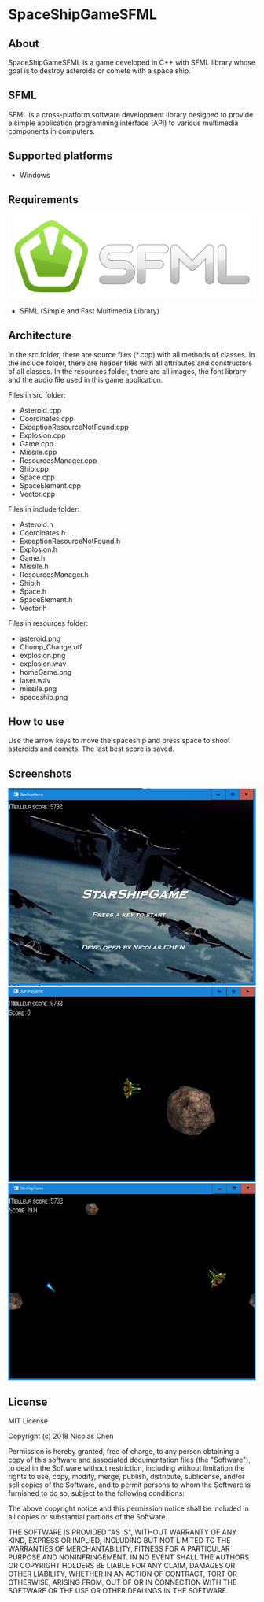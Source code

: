 # SpaceShipGameSFML

## About
SpaceShipGameSFML is a game developed in C++ with SFML library whose goal is to destroy asteroids or comets with a space ship.

## SFML
SFML is a cross-platform software development library designed to provide a simple application programming interface (API) to various multimedia components in computers.

## Supported platforms
- Windows

## Requirements
![image1](https://github.com/nicolaschen1/SpaceShipGameSFML/blob/master/images/sfml_image.png)
- SFML (Simple and Fast Multimedia Library)

## Architecture
In the src folder, there are source files (*.cpp) with all methods of classes.
In the include folder, there are header files with all attributes and constructors of all classes.
In the resources folder, there are all images, the font library and the audio file used in this game application.

Files in src folder:
* Asteroid.cpp
* Coordinates.cpp
* ExceptionResourceNotFound.cpp
* Explosion.cpp
* Game.cpp
* Missile.cpp
* ResourcesManager.cpp
* Ship.cpp
* Space.cpp
* SpaceElement.cpp
* Vector.cpp

Files in include folder:
* Asteroid.h
* Coordinates.h
* ExceptionResourceNotFound.h
* Explosion.h
* Game.h
* Missile.h
* ResourcesManager.h
* Ship.h
* Space.h
* SpaceElement.h
* Vector.h

Files in resources folder:
* asteroid.png
* Chump_Change.otf
* explosion.png
* explosion.wav
* homeGame.png
* laser.wav
* missile.png
* spaceship.png

## How to use
Use the arrow keys to move the spaceship and press space to shoot asteroids and comets.
The last best score is saved. 

## Screenshots
![image1](https://github.com/nicolaschen1/SpaceShipGameSFML/blob/master/images/a1.PNG)
![image2](https://github.com/nicolaschen1/SpaceShipGameSFML/blob/master/images/a2.PNG)
![image3](https://github.com/nicolaschen1/SpaceShipGameSFML/blob/master/images/a3.PNG)
## License
MIT License

Copyright (c) 2018 Nicolas Chen

Permission is hereby granted, free of charge, to any person obtaining a copy
of this software and associated documentation files (the "Software"), to deal
in the Software without restriction, including without limitation the rights
to use, copy, modify, merge, publish, distribute, sublicense, and/or sell
copies of the Software, and to permit persons to whom the Software is
furnished to do so, subject to the following conditions:

The above copyright notice and this permission notice shall be included in all
copies or substantial portions of the Software.

THE SOFTWARE IS PROVIDED "AS IS", WITHOUT WARRANTY OF ANY KIND, EXPRESS OR
IMPLIED, INCLUDING BUT NOT LIMITED TO THE WARRANTIES OF MERCHANTABILITY,
FITNESS FOR A PARTICULAR PURPOSE AND NONINFRINGEMENT. IN NO EVENT SHALL THE
AUTHORS OR COPYRIGHT HOLDERS BE LIABLE FOR ANY CLAIM, DAMAGES OR OTHER
LIABILITY, WHETHER IN AN ACTION OF CONTRACT, TORT OR OTHERWISE, ARISING FROM,
OUT OF OR IN CONNECTION WITH THE SOFTWARE OR THE USE OR OTHER DEALINGS IN THE
SOFTWARE.


